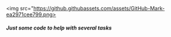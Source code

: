 <img src="https://github.githubassets.com/assets/GitHub-Mark-ea2971cee799.png>

<H5>Just some code to help with several tasks</H5>
